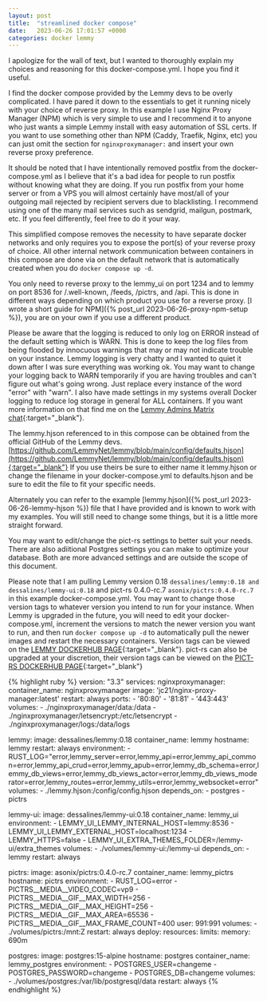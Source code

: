```yaml
---
layout: post
title:  "streamlined docker compose"
date:   2023-06-26 17:01:57 +0000
categories: docker lemmy
---
```

I apologize for the wall of text, but I wanted to thoroughly explain my choices and reasoning for this docker-compose.yml. I hope you find it useful.

I find the docker compose provided by the Lemmy devs to be overly complicated. I have pared it down to the essentials to get it running nicely with your choice of reverse proxy. In this example I use Nginx Proxy Manager (NPM) which is very simple to use and I recommend it to anyone who just wants a simple Lemmy install with easy automation of SSL certs. If you want to use something other than NPM (Caddy, Traefik, Nginx, etc) you can just omit the section for `nginxproxymanager:` and insert your own reverse proxy preference.

It should be noted that I have intentionally removed postfix from the docker-compose.yml as I believe that it's a bad idea for people to run postfix without knowing what they are doing. If you run postfix from your home server or from a VPS you will almost certainly have most/all of your outgoing mail rejected by recipient servers due to blacklisting. I recommend using one of the many mail services such as sendgrid, mailgun, postmark, etc. If you feel differently, feel free to do it your way.

This simplified compose removes the necessity to have separate docker networks and only requires you to expose the port(s) of your reverse proxy of choice. All other internal network communication between containers in this compose are done via on the default network that is automatically created when you do `docker compose up -d`.

You only need to reverse proxy to the lemmy_ui on port 1234 and to lemmy on port 8536 for /.well-known, /feeds, /pictrs, and /api. This is done in different ways depending on which product you use for a reverse proxy. [I wrote a short guide for NPM]({% post_url 2023-06-26-proxy-npm-setup %}), you are on your own if you use a different product.

Please be aware that the logging is reduced to only log on ERROR instead of the default setting which is WARN. This is done to keep the log files from being flooded by innocuous warnings that may or may not indicate trouble on your instance. Lemmy logging is very chatty and I wanted to quiet it down after I was sure everything was working ok. You may want to change your logging back to WARN temporarily if you are having troubles and can't figure out what's going wrong. Just replace every instance of the word "error" with "warn". I also have made settings in my systems overall Docker logging to reduce log storage in general for ALL containers. If you want more information on that find me on the [Lemmy Admins Matrix chat](https://matrix.to/#/#lemmy-support-general:discuss.online){:target="_blank"}.

The lemmy.hjson referenced to in this compose can be obtained from the official GitHub of the Lemmy devs. [https://github.com/LemmyNet/lemmy/blob/main/config/defaults.hjson](https://github.com/LemmyNet/lemmy/blob/main/config/defaults.hjson){:target="_blank"} If you use theirs be sure to either name it lemmy.hjson or change the filename in your docker-compose.yml to defaults.hjson and be sure to edit the file to fit your specific needs.

Alternately you can refer to the example [lemmy.hjson]({% post_url 2023-06-26-lemmy-hjson %}) file that I have provided and is known to work with my examples. You will still need to change some things, but it is a little more straight forward.

You may want to edit/change the pict-rs settings to better suit your needs. There are also adiitional Postgres settings you can make to optimize your database. Both are more advanced settings and are outside the scope of this document.

Please note that I am pulling Lemmy version 0.18 `dessalines/lemmy:0.18 and dessalines/lemmy-ui:0.18` and pict-rs 0.4.0-rc.7 `asonix/pictrs:0.4.0-rc.7` in this example docker-compose.yml. You may want to change those version tags to whatever version you intend to run for your instance. When Lemmy is upgraded in the future, you will need to edit your docker-compose.yml, increment the versions to match the newer version you want to run, and then run `docker compose up -d` to automatically pull the newer images and restart the necessary containers. Version tags can be viewed on the [LEMMY DOCKERHUB PAGE](https://hub.docker.com/r/dessalines/lemmy/tags){:target="_blank"}. pict-rs can also be upgraded at your discretion, their version tags can be viewed on the [PICT-RS DOCKERHUB PAGE](https://hub.docker.com/r/asonix/pictrs/tags){:target="_blank"}


{% highlight ruby %}
version: "3.3"
services:
  nginxproxymanager:
   container_name: nginxproxymanager
   image: 'jc21/nginx-proxy-manager:latest'
   restart: always
   ports:
     - '80:80'
     - '81:81'
     - '443:443'
   volumes:
     - ./nginxproxymanager/data:/data
     - ./nginxproxymanager/letsencrypt:/etc/letsencrypt
     - ./nginxproxymanager/logs:/data/logs

  lemmy:
    image: dessalines/lemmy:0.18
    container_name: lemmy
    hostname: lemmy
    restart: always
    environment:
      - RUST_LOG="error,lemmy_server=error,lemmy_api=error,lemmy_api_common=error,lemmy_api_crud=error,lemmy_apub=error,lemmy_db_schema=error,lemmy_db_views=error,lemmy_db_views_actor=error,lemmy_db_views_moderator=error,lemmy_routes=error,lemmy_utils=error,lemmy_websocket=error"
    volumes:
      - ./lemmy.hjson:/config/config.hjson
    depends_on:
      - postgres
      - pictrs

  lemmy-ui:
    image: dessalines/lemmy-ui:0.18
    container_name: lemmy_ui
    environment:
      - LEMMY_UI_LEMMY_INTERNAL_HOST=lemmy:8536
      - LEMMY_UI_LEMMY_EXTERNAL_HOST=localhost:1234
      - LEMMY_HTTPS=false
      - LEMMY_UI_EXTRA_THEMES_FOLDER=/lemmy-ui/extra_themes
    volumes:
      - ./volumes/lemmy-ui:/lemmy-ui
    depends_on:
      - lemmy
    restart: always

  pictrs:
    image: asonix/pictrs:0.4.0-rc.7
    container_name: lemmy_pictrs
    hostname: pictrs
    environment:
      - RUST_LOG=error
      - PICTRS__MEDIA__VIDEO_CODEC=vp9
      - PICTRS__MEDIA__GIF__MAX_WIDTH=256
      - PICTRS__MEDIA__GIF__MAX_HEIGHT=256
      - PICTRS__MEDIA__GIF__MAX_AREA=65536
      - PICTRS__MEDIA__GIF__MAX_FRAME_COUNT=400
    user: 991:991
    volumes:
      - ./volumes/pictrs:/mnt:Z
    restart: always
    deploy:
      resources:
        limits:
          memory: 690m

  postgres:
    image: postgres:15-alpine
    hostname: postgres
    container_name: lemmy_postgres
    environment:
      - POSTGRES_USER=changeme
      - POSTGRES_PASSWORD=changeme
      - POSTGRES_DB=changeme
    volumes:
      - ./volumes/postgres:/var/lib/postgresql/data
    restart: always
{% endhighlight %}